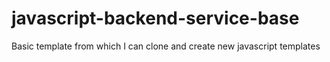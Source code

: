 # javascript-backend-service-base
Basic template from which I can clone and create new javascript templates

